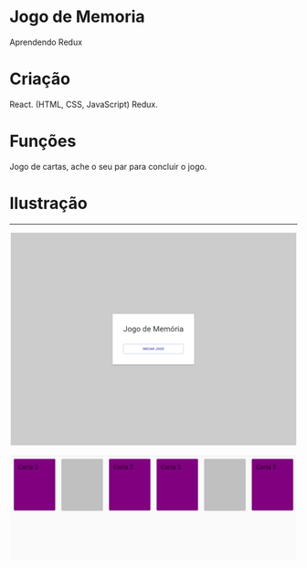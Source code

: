 # Jogo de Memoria

Aprendendo Redux

# Criação

React. (HTML, CSS, JavaScript)
Redux.

# Funções

Jogo de cartas, ache o seu par para concluir o jogo.

# Ilustração

---

<p align="center">
<img src="./img/img1.png" width="500px" >
</p>

<p align="center">
<img src="./img/img2.png" width="500px" >
</p>
